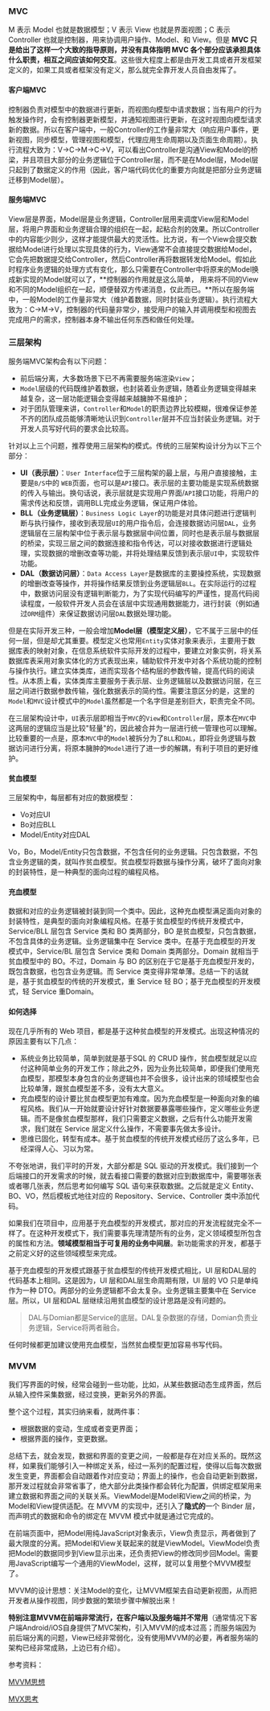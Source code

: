 ### MVC

M 表示 Model 也就是数据模型；V 表示 View 也就是界面视图；C 表示 Controller 也就是控制器，用来协调用户操作、Model、和 View。但是 **MVC 只是给出了这样一个大致的指导原则，并没有具体指明 MVC 各个部分应该承担具体什么职责，相互之间应该如何交互**。这些很大程度上都是由开发工具或者开发框架定义的，如果工具或者框架没有定义，那么就完全靠开发人员自由发挥了。

#### 客户端MVC

控制器负责对模型中的数据进行更新，而视图向模型中请求数据；当有用户的行为触发操作时，会有控制器更新模型，并通知视图进行更新，在这时视图向模型请求新的数据。所以在客户端中，一般Controller的工作量非常大（响应用户事件，更新视图，同步模型，管理视图和模型，代理应用生命周期以及页面生命周期）。执行流程大致为：V->C->M->C->V，可以看出Controller是沟通View和Model的桥梁，并且项目大部分的业务逻辑位于Controller层，而不是在Model层，Model层只起到了数据定义的作用（因此，客户端代码优化的重要方向就是把部分业务逻辑迁移到Model层）。

#### 服务端MVC

View层是界面，Model层是业务逻辑，Controller层用来调度View层和Model层，将用户界面和业务逻辑合理的组织在一起，起粘合剂的效果。所以Controller中的内容能少则少，这样才能提供最大的灵活性。比方说，有一个View会提交数据给Model进行处理以实现具体的行为，View通常不会直接提交数据给Model，它会先把数据提交给Controller，然后Controller再将数据转发给Model。假如此时程序业务逻辑的处理方式有变化，那么只需要在Controller中将原来的Model换成新实现的Model就可以了，**控制器的作用就是这么简单， 用来将不同的View和不同的Model组织在一起，顺便替双方传递消息，仅此而已。**所以在服务端中，一般Model的工作量非常大（维护着数据，同时封装业务逻辑）。执行流程大致为：C->M->V，控制器的代码量非常少，接受用户的输入并调用模型和视图去完成用户的需求，控制器本身不输出任何东西和做任何处理。

### 三层架构

服务端MVC架构会有以下问题：

- 前后端分离，大多数场景下已不再需要服务端渲染`View`；
- `Model`层级的代码既维护着数据，也封装着业务逻辑，随着业务逻辑变得越来越复杂，这一层功能逻辑会变得越来越臃肿不易维护；
- 对于团队管理来讲，`Controller`和`Model`的职责边界比较模糊，很难保证参差不齐的团队成员能够清晰地认识到`Controller`层并不应当封装业务逻辑。对于开发人员写好代码的要求会比较高。

针对以上三个问题，推荐使用三层架构的模式。传统的三层架构设计分为以下三个部分：

- **UI（表示层）**：`User Interface`位于三层构架的最上层，与用户直接接触，主要是`B/S`中的 `WEB`页面，也可以是`API`接口。表示层的主要功能是实现系统数据的传入与输出。换句话说，表示层就是实现用户界面/`API`接口功能，将用户的需求传达和反馈，调用BLL完成业务逻辑，保证用户体验。
- **BLL（业务逻辑层）**：`Business Logic Layer`的功能是对具体问题进行逻辑判断与执行操作，接收到表现层`UI`的用户指令后，会连接数据访问层`DAL`，业务逻辑层在三层构架中位于表示层与数据层中间位置，同时也是表示层与数据层的桥梁，实现三层之间的数据连接和指令传达，可以对接收数据进行逻辑处理，实现数据的增删改查等功能，并将处理结果反馈到表示层`UI`中，实现软件功能。
- **DAL（数据访问层）**：`Data Access Layer`是数据库的主要操控系统，实现数据的增删改查等操作，并将操作结果反馈到业务逻辑层`BLL`。在实际运行的过程中，数据访问层没有逻辑判断能力，为了实现代码编写的严谨性，提高代码阅读程度，一般软件开发人员会在该层中实现通用数据能力，进行封装（例如通过`ORM`组件）来保证数据访问层`DAL`数据处理功能。 

但是在实际开发三种，一般会增加**Model层（模型定义层）**，它不属于三层中的任何一层，但是却尤其重要。模型定义也常用`Entity`实体对象来表示，主要用于数据库表的映射对象，在信息系统软件实际开发的过程中，要建立对象实例，将关系数据库表采用对象实体化的方式表现出来，辅助软件开发中对各个系统功能的控制与操作执行。建立实体类库，进而实现各个结构层的参数传输，提高代码的阅读性。从本质上看，实体类库主要服务于表示层、业务逻辑层以及数据访问层，在三层之间进行数据参数传输，强化数据表示的简约性。需要注意区分的是，这里的`Model`和`MVC`设计模式中的`Model`虽然都是一个名字但是差别巨大，职责完全不同。

在三层架构设计中，`UI`表示层即相当于`MVC`的`View`和`Controller`层，原本在`MVC`中这两层的逻辑应当是比较"轻量"的，因此被合并为一层进行统一管理也可以理解。比较重要的一点是，原本`MVC`中的`Model`被拆分为了`BLL`和`DAL`，即将业务逻辑与数据访问进行分离，将原本臃肿的`Model`进行了进一步的解耦，有利于项目的更好维护。

#### 贫血模型

三层架构中，每层都有对应的数据模型：

- Vo对应UI
- Bo对应BLL
- Model/Entity对应DAL

Vo，Bo，Model/Entity只包含数据，不包含任何的业务逻辑。只包含数据，不包含业务逻辑的类，就叫作贫血模型。贫血模型将数据与操作分离，破坏了面向对象的封装特性，是一种典型的面向过程的编程风格。

#### 充血模型

数据和对应的业务逻辑被封装到同一个类中。因此，这种充血模型满足面向对象的封装特性，是典型的面向对象编程风格。在基于贫血模型的传统开发模式中，Service/BLL 层包含 Service 类和 BO 类两部分，BO 是贫血模型，只包含数据，不包含具体的业务逻辑。业务逻辑集中在 Service 类中。在基于充血模型的开发模式中，Service/BL 层包含 Service 类和 Domain 类两部分。Domain 就相当于贫血模型中的 BO。不过，Domain 与 BO 的区别在于它是基于充血模型开发的，既包含数据，也包含业务逻辑。而 Service 类变得非常单薄。总结一下的话就是，基于贫血模型的传统的开发模式，重 Service 轻 BO；基于充血模型的开发模式，轻 Service 重Domain。

#### 如何选择

现在几乎所有的 Web 项目，都是基于这种贫血模型的开发模式。出现这种情况的原因主要有以下几点：

- 系统业务比较简单，简单到就是基于SQL 的 CRUD 操作，贫血模型就足以应付这种简单业务的开发工作；除此之外，因为业务比较简单，即便我们使用充血模型，那模型本身包含的业务逻辑也并不会很多，设计出来的领域模型也会比较单薄，跟贫血模型差不多，没有太大意义。
- 充血模型的设计要比贫血模型更加有难度。因为充血模型是一种面向对象的编程风格。我们从一开始就要设计好针对数据要暴露哪些操作，定义哪些业务逻辑。而不是像贫血模型那样，我们只需要定义数据，之后有什么功能开发需求，我们就在 Service 层定义什么操作，不需要事先做太多设计。
- 思维已固化，转型有成本。基于贫血模型的传统开发模式经历了这么多年，已经深得人心、习以为常。

不夸张地讲，我们平时的开发，大部分都是 SQL 驱动的开发模式。我们接到一个后端接口的开发需求的时候，就去看接口需要的数据对应到数据库中，需要哪张表或者哪几张表，然后思考如何编写 SQL 语句来获取数据。之后就是定义 Entity、BO、VO，然后模板式地往对应的 Repository、Service、Controller 类中添加代码。

如果我们在项目中，应用基于充血模型的开发模式，那对应的开发流程就完全不一样了。在这种开发模式下，我们需要事先理清楚所有的业务，定义领域模型所包含的属性和方法。**领域模型相当于可复用的业务中间层**。新功能需求的开发，都基于之前定义好的这些领域模型来完成。

基于充血模型的开发模式跟基于贫血模型的传统开发模式相比，UI 层和DAL层的代码基本上相同。这是因为，UI 层和DAL层生命周期有限，UI 层的 VO 只是单纯作为一种 DTO。两部分的业务逻辑都不会太复杂。业务逻辑主要集中在 Service 层。所以，UI 层和DAL 层继续沿用贫血模型的设计思路是没有问题的。

> DAL与Domian都是Service的底层。DAL复杂数据的存储，Domian负责业务逻辑，Service将两者融合。

任何时候都更加建议使用充血模型，当然贫血模型更加容易书写代码。

### MVVM

我们写界面的时候，经常会碰到一些功能，比如，从某些数据动态生成界面，然后从输入控件采集数据，经过变换，更新另外的界面。

整个这个过程，其实归纳来看，就两件事：

- 根据数据的变动，生成或者变更界面；
- 根据界面的操作，变更数据。

总结下去，就会发现，数据和界面的变更之间，一般都是存在对应关系的。既然这样，如果我们能够引入一种绑定关系，经过一系列的配置过程，使得以后每次数据发生变更，界面都会自动跟着作对应变动；界面上的操作，也会自动更新到数据，那开发过程就会非常省事了，绝大部分此类操作都会转化为配置，供绑定框架用来建立数据和界面之间的关联关系。ViewModel是Model和View之间的桥梁，为Model和View提供适配。在 MVVM 的实现中，还引入了**隐式的**一个 Binder 层，而声明式的数据和命令的绑定在 MVVM 模式中就是通过它完成的。

在前端页面中，把Model用纯JavaScript对象表示，View负责显示，两者做到了最大限度的分离。把Model和View关联起来的就是ViewModel。ViewModel负责把Model的数据同步到View显示出来，还负责把View的修改同步回Model。需要用JavaScript编写一个通用的ViewModel，这样，就可以复用整个MVVM模型了。

MVVM的设计思想：关注Model的变化，让MVVM框架去自动更新视图，从而把开发者从操作视图，同步数据的繁琐步骤中解脱出来！

**特别注意MVVM在前端非常流行，在客户端以及服务端并不常用**（通常情况下客户端Android/iOS自身提供了MVC架构，引入MVVM的成本过高；而服务端因为前后端分离的问题，View已经非常弱化，没有使用MVVM的必要，再者服务端的架构已经非常成熟，上边已有介绍）。

参考资料：

[MVVM思想](https://www.zhihu.com/question/41559085/answer/92475533)

[MVX思考](https://draveness.me/mvx/)

